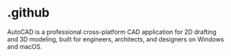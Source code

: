 # .github
AutoCAD is a professional cross-platform CAD application for 2D drafting and 3D modeling, built for engineers, architects, and designers on Windows and macOS.
